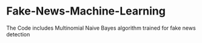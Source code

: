 # Fake-News-Machine-Learning
The Code includes Multinomial Naive Bayes algorithm trained for fake news detection
